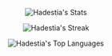<div align="center">
  
![Hadestia's Stats](https://github-readme-stats.vercel.app/api?username=Hadestia&theme=tokyonight&show_icons=true&hide_border=true&count_private=true)
  
![Hadestia's Streak](https://github-readme-streak-stats.herokuapp.com/?user=Hadestia&theme=tokyonight&hide_border=true)
  
![Hadestia's Top Languages](https://github-readme-stats.vercel.app/api/top-langs/?username=Hadestia&theme=tokyonight&show_icons=true&hide_border=true&layout=compact)
  
  </div>
